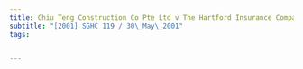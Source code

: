 ```yaml
---
title: Chiu Teng Construction Co Pte Ltd v The Hartford Insurance Company (Singapore) Ltd 
subtitle: "[2001] SGHC 119 / 30\_May\_2001"
tags:


---
```


